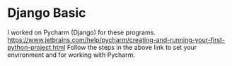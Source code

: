 # Django Basic
I worked on Pycharm (Django) for these programs.
https://www.jetbrains.com/help/pycharm/creating-and-running-your-first-python-project.html
Follow the steps in the above link to set your environment and for working with Pycharm.
